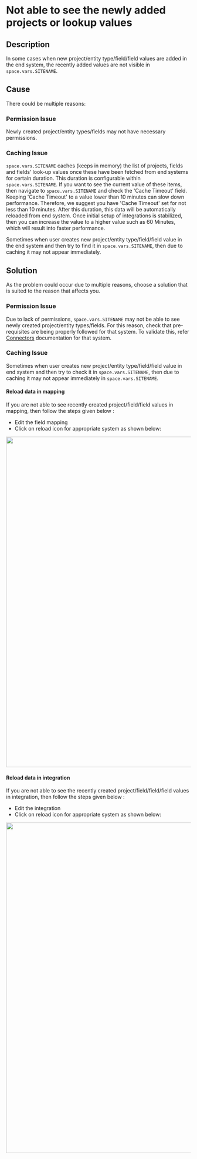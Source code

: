 # Not able to see the newly added projects or lookup values

## Description

In some cases when new project/entity type/field/field values are added in the end system, the recently added values are not visible in <code class="expression">space.vars.SITENAME</code>. 

## Cause

There could be multiple reasons:  

### Permission Issue
Newly created project/entity types/fields may not have necessary permissions.   

### Caching Issue
<code class="expression">space.vars.SITENAME</code> caches (keeps in memory) the list of projects, fields and fields’ look-up values once these have been fetched from end systems for certain duration. This duration is configurable within <code class="expression">space.vars.SITENAME</code>. If you want to see the current value of these items, then navigate to <code class="expression">space.vars.SITENAME</code> and check the 'Cache Timeout' field. Keeping 'Cache Timeout' to a value lower than 10 minutes can slow down performance. Therefore, we suggest you have 'Cache Timeout' set for not less than 10 minutes. After this duration, this data will be automatically reloaded from end system. Once initial setup of integrations is stabilized, then you can increase the value to a higher value such as 60 Minutes, which will result into faster performance. 

Sometimes when user creates new project/entity type/field/field value in the end system and then try to find it in <code class="expression">space.vars.SITENAME</code>, then due to caching it may not appear immediately. 

## Solution

As the problem could occur due to multiple reasons, choose a solution that is suited to the reason that affects you.

### Permission Issue
Due to lack of permissions, <code class="expression">space.vars.SITENAME</code> may not be able to see newly created project/entity types/fields. For this reason, check that pre-requisites are being properly followed for that system. To validate this, refer [Connectors](../../../connectors/connectors.md) documentation for that system.

### Caching Issue
Sometimes when user creates new project/entity type/field/field value in end system and then try to check it in <code class="expression">space.vars.SITENAME</code>, then due to caching it may not appear immediately in <code class="expression">space.vars.SITENAME</code>. 

#### Reload data in mapping
If you are not able to see recently created project/field/field values in mapping, then follow the steps given below : 

* Edit the field mapping
* Click on reload icon for appropriate system as shown below:
  
<p align="center">
  <img src="../../../assets/Reload_End_System_FieldMapping.png" width="900"/>
</p>

#### Reload data in integration
If you are not able to see the recently created project/field/field/field values in integration, then follow the steps given below : 

* Edit the integration
* Click on reload icon for appropriate system as shown below:
  
<p align="center">
  <img src="../assets/Reload_End_System_Integration.jpg" width="900" />
</p>

